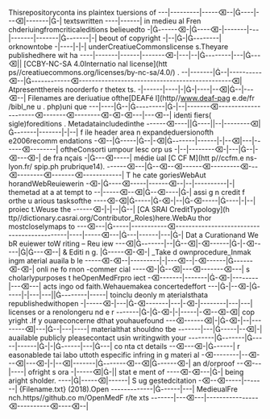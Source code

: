 Thisrepositoryconta ins plaintex tuersions of	---|---------|-----⌫--|----|---⌫|-------|-|
textswritten	----|------|
in medieu al Fren chderiuingfromcriticaleditions belieuedto	-|------⌫-|----⌫-|-------|---|-------|-------|-------|-|
beout of copyright	-|--|-|--------|
orknowntobe	-|----|-|-|
underCreatiueCommonslicense s.Theyare publishedhere wit ha	----|-------|------|-------⌫-|---|--|--------|---|---⌫||
[CCBY-NC-SA 4.0Internatio nal license](htt ps//creatiuecommons.org/licenses/by-nc-sa/4.0/) .	--|-------|--|----------⌫--|------------⌫-----------------------------------------------⌫|
Atpresentthereis noorderfo r thetex ts.	-|------|----|-|-|----|--⌫|--|---⌫--|
Filenames are deriuatiue ofthe[DEAFé l](http//www.deaf-pag e.de/fr /bibl_ne u . php)uni que	---|----|--|---------|-|--|-------⌫---------------------⌫-------⌫--------⌫-⌫-⌫---|---⌫--|
identi fiers( sigle)foreditions . Metadataincludedinthe	------⌫----||----||--|--------⌫|-------|-------|-|--|
f ile header area n expandeduersionofth e2006recomm endations	-⌫--|-----|--|-⌫|-------|------|-|--⌫|---|------⌫--------|
oftheConsorti umpour lesc orp us	-|--|--------⌫-|---|--|-⌫---⌫-|
de fra nçais	-|---⌫-----|
médie ́ual [C CF M](htt p//ccfm.e ns- lyon.fr/ spip.ph prubrique14).	------⌫---|--⌫--⌫------⌫---------⌫---⌫--------⌫-------⌫------------|
T he cate goriesWebAut horandWebReuiewerin	-⌫-|----⌫-----|------⌫--|--|----------|-|
themetad at a at tempt to	--|-----⌫--⌫|--⌫----|-|
assi g n credit f orthe u arious tasksofthe	----⌫-⌫|-----|-⌫-|--|-⌫-----|----|-|--|
proiec t.Weuse the	------⌫-|-|--|--|
[CA SRAI CreditTypology](h ttp//dictionary.casrai.org/Contributor_Roles)here.WebAu thor mostcloselymaps to	---⌫---|-----|-----------⌫--------------------------------------------|----|-----⌫---|---|------|---|-|
Dat a Curationand We bR euiewer toW riting – Reu iew	---⌫|-------|--|--⌫|-⌫------|-|-⌫-----||---⌫--|
& Editi n g.	|-----⌫-⌫-|
_Take d ownprocedure_Inmak ingm aterial auaila b le	-----⌫-⌫--|---------|-|---⌫--|-⌫------|------⌫-⌫-|
onli ne fo rnon -commer cial	----⌫-|--⌫|---⌫-------⌫---|
s cholarlypurposes t heOpenMedFrpro iect	-⌫-------|-------|-⌫-|--------|---⌫---|
acts ingo od faith.Wehauemakea concertedeffort	---|-|--⌫-|-----|-|---|---||--------|-----|
toinclu deonly m aterialsthata republishedwithopen	-|-----⌫-|---|-⌫-------|---|-⌫-|--------|---|---|
licenses or a renolongeru nd e r	-------|-|-⌫-|-|-----|-⌫--⌫-⌫|
cop yright .If y ouareconcerne dthat youhauefound	---⌫------⌫|-|-⌫-|--|--------⌫|---|--|---|----|
materialthat shouldno tbe	-------|---|-----|--⌫|-|
auailable publicly pleasecontact usin writingwith your	--------|-------|-----|------|-|-|------|---|---|
co nta ct details	--⌫---⌫-|------|
r easonablede tai labo uttoth especific infring in g materi al	-⌫--------|--⌫---⌫|---⌫-|-|--⌫|-------|-------⌫--⌫|------⌫-|
an d/orproof	--⌫---|----|
ofright s ora	-|-----⌫|-||
stat e ment of	----⌫-⌫---|-|
being aright sholder.	----||-----⌫|------|
S ug gestedcitation	-⌫--⌫-----|-------|
{Filename.txt} (2018).Open	-------------|------|---|
MedieualFre nch.https//github.co m/OpenMedF r/te xts	-------|---⌫---|----------------⌫----------⌫----⌫--|

